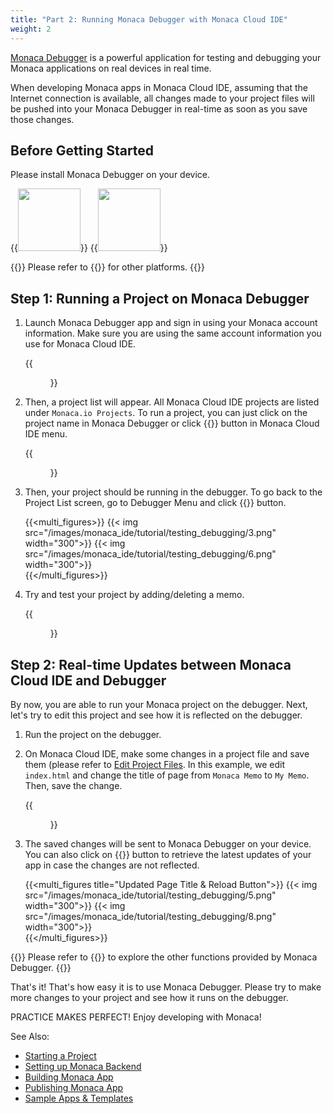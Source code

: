 ```yaml
---
title: "Part 2: Running Monaca Debugger with Monaca Cloud IDE"
weight: 2
---
```


[Monaca Debugger](/en/debugger/) is a powerful
application for testing and debugging your Monaca applications on real
devices in real time.

When developing Monaca apps in Monaca Cloud IDE, assuming that the
Internet connection is available, all changes made to your project files
will be pushed into your Monaca Debugger in real-time as soon as you
save those changes.

## Before Getting Started

Please install Monaca Debugger on your device.

{{<img src="/images/monaca_ide/tutorial/testing_debugging/App_Store.jpg" width="100" link="https://itunes.apple.com/us/app/monaca/id550941371?mt=8">}}
{{<img src="/images/monaca_ide/tutorial/testing_debugging/Google_play.png" width="100" link="https://play.google.com/store/apps/details?id=mobi.monaca.debugger&hl=en">}}


{{<note>}}
    Please refer to {{<link href="/en/debugger/manual/installation/" title="Monaca Debugger Installation">}} for other platforms.
{{</note>}}

## Step 1: Running a Project on Monaca Debugger

1.  Launch Monaca Debugger app and sign in using your Monaca account
    information. Make sure you are using the same account information
    you use for Monaca Cloud IDE.

    {{<figure src="/images/monaca_ide/tutorial/testing_debugging/1.png" width="300">}}

2.  Then, a project list will appear. All Monaca Cloud IDE projects are
    listed under `Monaca.io Projects`. To run a project, you can just
    click on the project name in Monaca Debugger or click {{<guilabel name="Run on Device">}} button in Monaca Cloud IDE menu.

    {{<figure src="/images/monaca_ide/tutorial/testing_debugging/2.png" width="300">}}

3.  Then, your project should be running in the debugger. To go back to
    the Project List screen, go to Debugger Menu and click {{<guilabel name="Back">}} button.

    {{<multi_figures>}}
        {{< img src="/images/monaca_ide/tutorial/testing_debugging/3.png" width="300">}}
        {{< img src="/images/monaca_ide/tutorial/testing_debugging/6.png" width="300">}}  
    {{</multi_figures>}}

4.  Try and test your project by adding/deleting a memo.

    {{<figure src="/images/monaca_ide/tutorial/testing_debugging/4.png" width="300">}}

## Step 2: Real-time Updates between Monaca Cloud IDE and Debugger

By now, you are able to run your Monaca project on the debugger. Next,
let's try to edit this project and see how it is reflected on the
debugger.

1.  Run the project on the debugger.
2.  On Monaca Cloud IDE, make some changes in a project file and save
    them (please refer to [Edit Project Files](starting_project/#monaca_ide_edit_project). In this example, we edit `index.html` and change the title of page from `Monaca Memo` to `My Memo`. Then, save the change.

    {{<figure src="/images/monaca_ide/tutorial/testing_debugging/7.png" >}}

3.  The saved changes will be sent to Monaca Debugger on your device.
    You can also click on {{<guilabel name="Reload">}} button to retrieve the latest updates
    of your app in case the changes are not reflected.

    {{<multi_figures title="Updated Page Title & Reload Button">}}
        {{< img src="/images/monaca_ide/tutorial/testing_debugging/5.png" width="300">}}
        {{< img src="/images/monaca_ide/tutorial/testing_debugging/8.png" width="300">}}  
    {{</multi_figures>}}

{{<note>}}
    Please refer to {{<link href="/en/debugger/manual/features/" title="Debugger Functionalities">}} to explore the other functions provided by Monaca Debugger.
{{</note>}}

That's it! That's how easy it is to use Monaca Debugger. Please try to
make more changes to your project and see how it runs on the debugger.

PRACTICE MAKES PERFECT! Enjoy developing with Monaca!

See Also:

- [Starting a Project](starting_project/)
- [Setting up Monaca Backend](adding_backend/)
- [Building Monaca App](building_app/)
- [Publishing Monaca App](publishing_app/)
- [Sample Apps & Templates](/en/sampleapp/samples)
